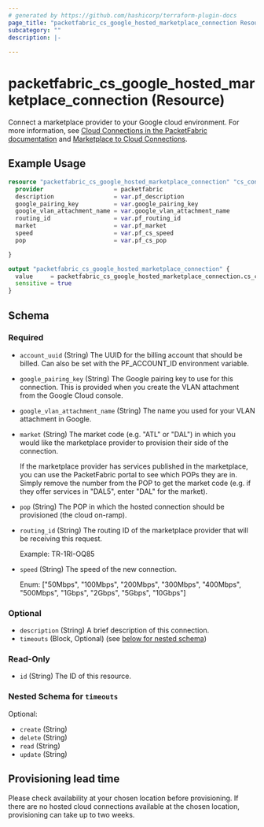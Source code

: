```yaml
---
# generated by https://github.com/hashicorp/terraform-plugin-docs
page_title: "packetfabric_cs_google_hosted_marketplace_connection Resource - terraform-provider-packetfabric"
subcategory: ""
description: |-
  
---
```


# packetfabric_cs_google_hosted_marketplace_connection (Resource)

Connect a marketplace provider to your Google cloud environment. For more information, see [Cloud Connections in the PacketFabric documentation](https://docs.packetfabric.com/cloud/) and [Marketplace to Cloud Connections](https://docs.packetfabric.com/eco/marketplace_cloud/).

## Example Usage

```terraform
resource "packetfabric_cs_google_hosted_marketplace_connection" "cs_conn1_marketplace_google" {
  provider                    = packetfabric
  description                 = var.pf_description
  google_pairing_key          = var.google_pairing_key
  google_vlan_attachment_name = var.google_vlan_attachment_name
  routing_id                  = var.pf_routing_id
  market                      = var.pf_market
  speed                       = var.pf_cs_speed
  pop                         = var.pf_cs_pop

}

output "packetfabric_cs_google_hosted_marketplace_connection" {
  value     = packetfabric_cs_google_hosted_marketplace_connection.cs_conn1_marketplace_google
  sensitive = true
}
```

<!-- schema generated by tfplugindocs -->
## Schema

### Required

- `account_uuid` (String) The UUID for the billing account that should be billed. Can also be set with the PF_ACCOUNT_ID environment variable.
- `google_pairing_key` (String) The Google pairing key to use for this connection. This is provided when you create the VLAN attachment from the Google Cloud console.
- `google_vlan_attachment_name` (String) The name you used for your VLAN attachment in Google.
- `market` (String) The market code (e.g. "ATL" or "DAL") in which you would like the marketplace provider to provision their side of the connection.

	If the marketplace provider has services published in the marketplace, you can use the PacketFabric portal to see which POPs they are in. Simply remove the number from the POP to get the market code (e.g. if they offer services in "DAL5", enter "DAL" for the market).
- `pop` (String) The POP in which the hosted connection should be provisioned (the cloud on-ramp).
- `routing_id` (String) The routing ID of the marketplace provider that will be receiving this request.

	Example: TR-1RI-OQ85
- `speed` (String) The speed of the new connection.

	Enum: ["50Mbps", "100Mbps", "200Mbps", "300Mbps", "400Mbps", "500Mbps", "1Gbps", "2Gbps", "5Gbps", "10Gbps"]

### Optional

- `description` (String) A brief description of this connection.
- `timeouts` (Block, Optional) (see [below for nested schema](#nestedblock--timeouts))

### Read-Only

- `id` (String) The ID of this resource.

<a id="nestedblock--timeouts"></a>
### Nested Schema for `timeouts`

Optional:

- `create` (String)
- `delete` (String)
- `read` (String)
- `update` (String)




## Provisioning lead time

Please check availability at your chosen location before provisioning. 
If there are no hosted cloud connections available at the chosen location, provisioning can take up to two weeks.
